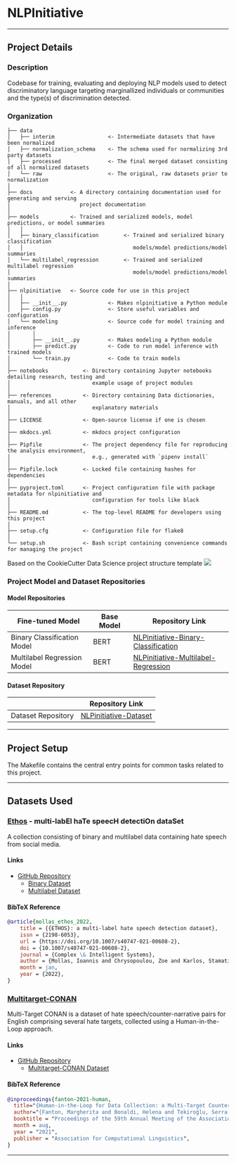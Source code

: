 # NLPInitiative

***

## Project Details

### Description
Codebase for training, evaluating and deploying NLP models used to detect discriminatory language targeting marginallized individuals or communities and the type(s) of discrimination detected.

### Organization

```
├── data
│   ├── interim                 <- Intermediate datasets that have been normalized
│   ├── normalization_schema    <- The schema used for normalizing 3rd party datasets
│   ├── processed               <- The final merged dataset consisting of all normalized datasets
│   └── raw                     <- The original, raw datasets prior to normalization
│
├── docs            <- A directory containing documentation used for generating and serving 
│                      project documentation
│
├── models          <- Trained and serialized models, model predictions, or model summaries
│   │
│   ├── binary_classification        <- Trained and serialized binary classification 
│   │                                   models/model predictions/model summaries
│   └── multilabel_regression        <- Trained and serialized multilabel regression 
│                                       models/model predictions/model summaries
│
├── nlpinitiative   <- Source code for use in this project
│   │
│   ├── __init__.py             <- Makes nlpinitiative a Python module
│   ├── config.py               <- Store useful variables and configuration
│   └── modeling                <- Source code for model training and inference
│       │                
│       ├── __init__.py         <- Makes modeling a Python module
│       ├── predict.py          <- Code to run model inference with trained models          
│       └── train.py            <- Code to train models
│
├── notebooks           <- Directory containing Jupyter notebooks detailing research, testing and 
│                          example usage of project modules 
│
├── references          <- Directory containing Data dictionaries, manuals, and all other 
│                          explanatory materials
│
├── LICENSE             <- Open-source license if one is chosen
│
├── mkdocs.yml          <- mkdocs project configuration
│
├── Pipfile             <- The project dependency file for reproducing the analysis environment, 
│                          e.g., generated with `pipenv install`
│
├── Pipfile.lock        <- Locked file containing hashes for dependencies
│
├── pyproject.toml      <- Project configuration file with package metadata for nlpinitiative and 
│                          configuration for tools like black
│
├── README.md           <- The top-level README for developers using this project
│
├── setup.cfg           <- Configuration file for flake8
│
└── setup.sh            <- Bash script containing convenience commands for managing the project
```
<span>
    Based on the CookieCutter Data Science project structure template 
    <a target="_blank" href="https://cookiecutter-data-science.drivendata.org/">
        <img src="https://img.shields.io/badge/CCDS-Project%20template-328F97?logo=cookiecutter" />
    </a>
</span>

### Project Model and Dataset Repositories

#### Model Repositories

| Fine-tuned Model   | Base Model | Repository Link |
| ------------------ | ---------- | --------------- |
| Binary Classification Model | BERT | [NLPinitiative-Binary-Classification](https://huggingface.co/dlsmallw/NLPinitiative-Binary-Classification) |
| Multilabel Regression Model | BERT | [NLPinitiative-Multilabel-Regression](https://huggingface.co/dlsmallw/NLPinitiative-Multilabel-Regression) |

#### Dataset Repository

|                    | Repository Link |
| ------------------ | --------------- |
| Dataset Repository | [NLPinitiative-Dataset](https://huggingface.co/datasets/dlsmallw/NLPinitiative-Dataset) |

***

## Project Setup

The Makefile contains the central entry points for common tasks related to this project.

***

## Datasets Used

### [Ethos](https://doi.org/10.1007/s40747-021-00608-2) - multi-lab**E**l ha**T**e speec**H** detecti**O**n data**S**et
A collection consisting of binary and multilabel data containing hate speech from social media.

#### Links
 - [GitHub Repository](https://github.com/intelligence-csd-auth-gr/Ethos-Hate-Speech-Dataset)
    - [Binary Dataset](https://github.com/intelligence-csd-auth-gr/Ethos-Hate-Speech-Dataset/blob/master/ethos/ethos_data/Ethos_Dataset_Binary.csv)
    - [Multilabel Dataset](https://github.com/intelligence-csd-auth-gr/Ethos-Hate-Speech-Dataset/blob/master/ethos/ethos_data/Ethos_Dataset_Multi_Label.csv)

#### BibTeX Reference
```bibtex
@article{mollas_ethos_2022,
    title = {{ETHOS}: a multi-label hate speech detection dataset},
    issn = {2198-6053},
    url = {https://doi.org/10.1007/s40747-021-00608-2},
    doi = {10.1007/s40747-021-00608-2},
    journal = {Complex \& Intelligent Systems},
    author = {Mollas, Ioannis and Chrysopoulou, Zoe and Karlos, Stamatis and Tsoumakas, Grigorios},
    month = jan,
    year = {2022},
}
```

### [Multitarget-CONAN](https://doi.org/10.1007/s40747-021-00608-2) 
Multi-Target CONAN is a dataset of hate speech/counter-narrative pairs for English comprising several hate targets, collected using a Human-in-the-Loop approach.

#### Links
 - [GitHub Repository](https://github.com/marcoguerini/CONAN)
    - [Multitarget-CONAN Dataset](https://github.com/marcoguerini/CONAN/blob/master/Multitarget-CONAN/Multitarget-CONAN.csv)


#### BibTeX Reference
```bibtex
@inproceedings{fanton-2021-human,
  title="{Human-in-the-Loop for Data Collection: a Multi-Target Counter Narrative Dataset to Fight Online Hate Speech}",
  author="{Fanton, Margherita and Bonaldi, Helena and Tekiroğlu, Serra Sinem and Guerini, Marco}",
  booktitle = "Proceedings of the 59th Annual Meeting of the Association for Computational Linguistics",
  month = aug,
  year = "2021",
  publisher = "Association for Computational Linguistics",
}
```

***

